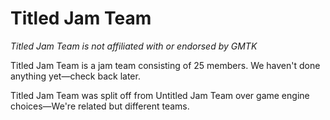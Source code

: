 # Titled Jam Team
*Titled Jam Team is not affiliated with or endorsed by GMTK*

Titled Jam Team is a jam team consisting of 25 members. We haven't done anything yet—check back later.

Titled Jam Team was split off from Untitled Jam Team over game engine choices—We're related but different teams.
